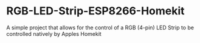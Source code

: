 # RGB-LED-Strip-ESP8266-Homekit
A simple project that allows for the control of a RGB (4-pin) LED Strip to be controlled natively by Apples Homekit
